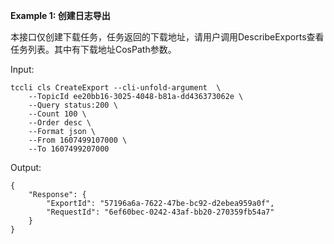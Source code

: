 **Example 1: 创建日志导出**

本接口仅创建下载任务，任务返回的下载地址，请用户调用DescribeExports查看任务列表。其中有下载地址CosPath参数。

Input: 

```
tccli cls CreateExport --cli-unfold-argument  \
    --TopicId ee20bb16-3025-4048-b81a-dd436373062e \
    --Query status:200 \
    --Count 100 \
    --Order desc \
    --Format json \
    --From 1607499107000 \
    --To 1607499207000
```

Output: 
```
{
    "Response": {
        "ExportId": "57196a6a-7622-47be-bc92-d2ebea959a0f",
        "RequestId": "6ef60bec-0242-43af-bb20-270359fb54a7"
    }
}
```

